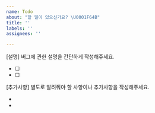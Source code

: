 ```yaml
---
name: Todo
about: "할 일이 있으신가요? \U0001F64B"
title: ''
labels: ''
assignees: ''

---
```


[설명] 버그에 관한 설명을 간단하게 작성해주세요.
- [ ] <!-- 버그 내용 작성 -->
- [ ] <!-- 버그 내용 작성 -->

[추가사항] 별도로 알려줘야 할 사항이나 추가사항을 작성해주세요.
- <!-- 추가사항 작성 -->
- <!-- 추가사항 작성 -->
